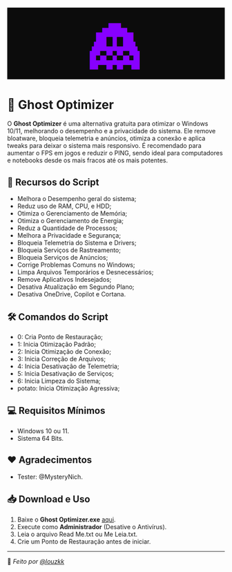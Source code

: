 ![Preview](https://github.com/louzkk/Ghost-Optimizer/blob/main/Resourcers/image.png)

# 👻 Ghost Optimizer
O **Ghost Optimizer** é uma alternativa gratuita para otimizar o Windows 10/11, melhorando o desempenho e a privacidade do sistema.
Ele remove bloatware, bloqueia telemetria e anúncios, otimiza a conexão e aplica tweaks para deixar o sistema mais responsivo.
É recomendado para aumentar o FPS em jogos e reduzir o PING, sendo ideal para computadores e notebooks desde os mais fracos até os mais potentes.

## 🚀 Recursos do Script
- Melhora o Desempenho geral do sistema;
- Reduz uso de RAM, CPU, e HDD;
- Otimiza o Gerenciamento de Memória;
- Otimiza o Gerenciamento de Energia;
- Reduz a Quantidade de Processos;
- Melhora a Privacidade e Segurança;
- Bloqueia Telemetria do Sistema e Drivers;
- Bloqueia Serviços de Rastreamento;
- Bloqueia Serviços de Anúncios;
- Corrige Problemas Comuns no Windows;
- Limpa Arquivos Temporários e Desnecessários;
- Remove Aplicativos Indesejados;
- Desativa Atualização em Segundo Plano;
- Desativa OneDrive, Copilot e Cortana.

## 🛠️ Comandos do Script
- 0: Cria Ponto de Restauração;
- 1: Inicia Otimização Padrão;
- 2: Inicia Otimização de Conexão;
- 3: Inicia Correção de Arquivos;
- 4: Inicia Desativação de Telemetria;
- 5: Inicia Desativação de Serviços;
- 6: Inicia Limpeza do Sistema;
- potato: Inicia Otimização Agressiva;

## 💻 Requisitos Mínimos
- Windows 10 ou 11.
- Sistema 64 Bits.

## ❤️ Agradecimentos
- Tester: @MysteryNich.

## 📥 Download e Uso  
1. Baixe o **Ghost Optimizer.exe**  [aqui](https://github.com/louzkk/Ghost-Optimizer/releases).
2. Execute como **Administrador** (Desative o Antivírus).
3. Leia o arquivo Read Me.txt ou Me Leia.txt.
4. Crie um Ponto de Restauração antes de iniciar.

---
🔹 *Feito por [@louzkk](https://github.com/louzkk)*  
